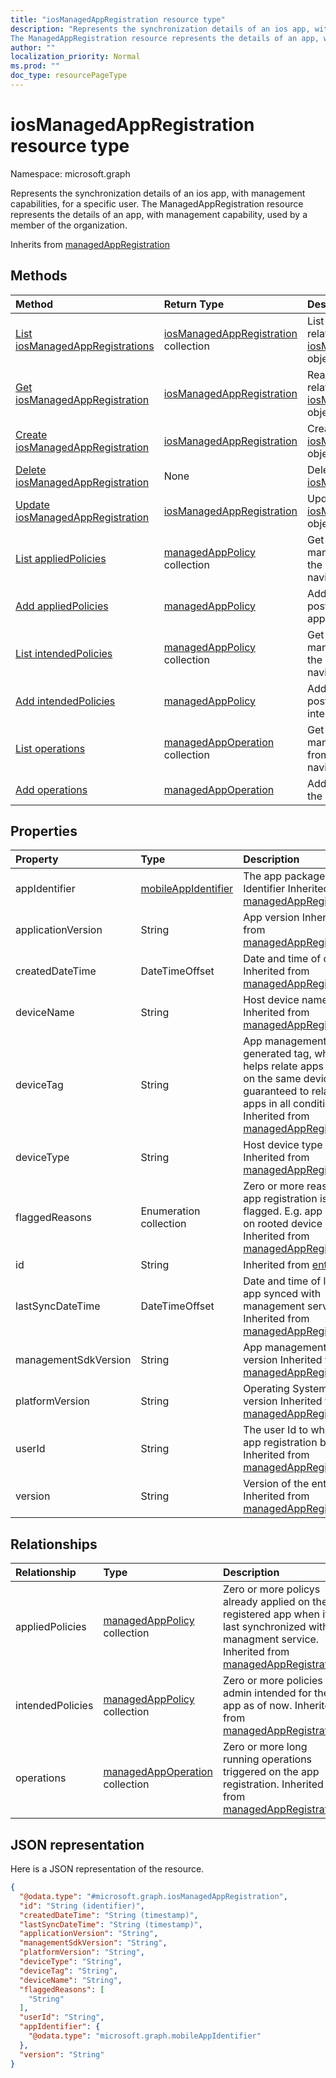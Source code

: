 ```yaml
---
title: "iosManagedAppRegistration resource type"
description: "Represents the synchronization details of an ios app, with management capabilities, for a specific user.
The ManagedAppRegistration resource represents the details of an app, with management capability, used by a member of the organization."
author: ""
localization_priority: Normal
ms.prod: ""
doc_type: resourcePageType
---
```


# iosManagedAppRegistration resource type


Namespace: microsoft.graph

Represents the synchronization details of an ios app, with management capabilities, for a specific user.
The ManagedAppRegistration resource represents the details of an app, with management capability, used by a member of the organization.


Inherits from [managedAppRegistration](../resources/managedappregistration.md)

## Methods
|Method|Return Type|Description|
|:---|:---|:---|
|[List iosManagedAppRegistrations](../api/iosmanagedappregistration-list.md)|[iosManagedAppRegistration](../resources/iosmanagedappregistration.md) collection|List properties and relationships of the [iosManagedAppRegistration](../resources/iosmanagedappregistration.md) objects.|
|[Get iosManagedAppRegistration](../api/iosmanagedappregistration-get.md)|[iosManagedAppRegistration](../resources/iosmanagedappregistration.md)|Read properties and relationships of the [iosManagedAppRegistration](../resources/iosmanagedappregistration.md) object.|
|[Create iosManagedAppRegistration](../api/iosmanagedappregistration-create.md)|[iosManagedAppRegistration](../resources/iosmanagedappregistration.md)|Create a new [iosManagedAppRegistration](../resources/iosmanagedappregistration.md) object.|
|[Delete iosManagedAppRegistration](../api/iosmanagedappregistration-delete.md)|None|Deletes a [iosManagedAppRegistration](../resources/iosmanagedappregistration.md).|
|[Update iosManagedAppRegistration](../api/iosmanagedappregistration-update.md)|[iosManagedAppRegistration](../resources/iosmanagedappregistration.md)|Update the properties of a [iosManagedAppRegistration](../resources/iosmanagedappregistration.md) object.|
|[List appliedPolicies](../api/iosmanagedappregistration-list-appliedpolicies.md)|[managedAppPolicy](../resources/managedapppolicy.md) collection|Get the managedAppPolicies from the appliedPolicies navigation property.|
|[Add appliedPolicies](../api/iosmanagedappregistration-post-appliedpolicies.md)|[managedAppPolicy](../resources/managedapppolicy.md)|Add appliedPolicies by posting to the appliedPolicies collection.|
|[List intendedPolicies](../api/iosmanagedappregistration-list-intendedpolicies.md)|[managedAppPolicy](../resources/managedapppolicy.md) collection|Get the managedAppPolicies from the intendedPolicies navigation property.|
|[Add intendedPolicies](../api/iosmanagedappregistration-post-intendedpolicies.md)|[managedAppPolicy](../resources/managedapppolicy.md)|Add intendedPolicies by posting to the intendedPolicies collection.|
|[List operations](../api/iosmanagedappregistration-list-operations.md)|[managedAppOperation](../resources/managedappoperation.md) collection|Get the managedAppOperations from the operations navigation property.|
|[Add operations](../api/iosmanagedappregistration-post-operations.md)|[managedAppOperation](../resources/managedappoperation.md)|Add operations by posting to the operations collection.|

## Properties
|Property|Type|Description|
|:---|:---|:---|
|appIdentifier|[mobileAppIdentifier](../resources/mobileappidentifier.md)|The app package Identifier Inherited from [managedAppRegistration](../resources/managedappregistration.md)|
|applicationVersion|String|App version Inherited from [managedAppRegistration](../resources/managedappregistration.md)|
|createdDateTime|DateTimeOffset|Date and time of creation Inherited from [managedAppRegistration](../resources/managedappregistration.md)|
|deviceName|String|Host device name Inherited from [managedAppRegistration](../resources/managedappregistration.md)|
|deviceTag|String|App management SDK generated tag, which helps relate apps hosted on the same device. Not guaranteed to relate apps in all conditions. Inherited from [managedAppRegistration](../resources/managedappregistration.md)|
|deviceType|String|Host device type Inherited from [managedAppRegistration](../resources/managedappregistration.md)|
|flaggedReasons|Enumeration collection|Zero or more reasons an app registration is flagged. E.g. app running on rooted device Inherited from [managedAppRegistration](../resources/managedappregistration.md)|
|id|String| Inherited from [entity](../resources/entity.md)|
|lastSyncDateTime|DateTimeOffset|Date and time of last the app synced with management service. Inherited from [managedAppRegistration](../resources/managedappregistration.md)|
|managementSdkVersion|String|App management SDK version Inherited from [managedAppRegistration](../resources/managedappregistration.md)|
|platformVersion|String|Operating System version Inherited from [managedAppRegistration](../resources/managedappregistration.md)|
|userId|String|The user Id to who this app registration belongs. Inherited from [managedAppRegistration](../resources/managedappregistration.md)|
|version|String|Version of the entity. Inherited from [managedAppRegistration](../resources/managedappregistration.md)|

## Relationships
|Relationship|Type|Description|
|:---|:---|:---|
|appliedPolicies|[managedAppPolicy](../resources/managedapppolicy.md) collection|Zero or more policys already applied on the registered app when it last synchronized with managment service. Inherited from [managedAppRegistration](../resources/managedappregistration.md)|
|intendedPolicies|[managedAppPolicy](../resources/managedapppolicy.md) collection|Zero or more policies admin intended for the app as of now. Inherited from [managedAppRegistration](../resources/managedappregistration.md)|
|operations|[managedAppOperation](../resources/managedappoperation.md) collection|Zero or more long running operations triggered on the app registration. Inherited from [managedAppRegistration](../resources/managedappregistration.md)|

## JSON representation
Here is a JSON representation of the resource.
<!-- {
  "blockType": "resource",
  "keyProperty": "id",
  "@odata.type": "microsoft.graph.iosManagedAppRegistration",
  "baseType": "microsoft.graph.managedAppRegistration",
  "openType": false
}
-->
``` json
{
  "@odata.type": "#microsoft.graph.iosManagedAppRegistration",
  "id": "String (identifier)",
  "createdDateTime": "String (timestamp)",
  "lastSyncDateTime": "String (timestamp)",
  "applicationVersion": "String",
  "managementSdkVersion": "String",
  "platformVersion": "String",
  "deviceType": "String",
  "deviceTag": "String",
  "deviceName": "String",
  "flaggedReasons": [
    "String"
  ],
  "userId": "String",
  "appIdentifier": {
    "@odata.type": "microsoft.graph.mobileAppIdentifier"
  },
  "version": "String"
}
```

